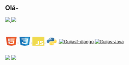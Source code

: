 ## Olá-
<div>
  <a href="" />
  <img height="180em" src="https://github-readme-stats.vercel.app/api?username=Guijasf&show_icons=true&theme=tokyonight&include_all_commits=true"/>
  <img height="180em" src="https://github-readme-stats.vercel.app/api/top-langs/?username=Guijasf&layout=compact&langs_count=50&theme=tokyonight"/>
</div>

##

<div style="display: inline_block"><br>
  <img align="center" alt="Guijasf-HTML" height="30" width="40" src="https://raw.githubusercontent.com/devicons/devicon/master/icons/html5/html5-original.svg">
  <img align="center" alt="Guijasf-CSS" height="30" width="40" src="https://raw.githubusercontent.com/devicons/devicon/master/icons/css3/css3-original.svg">
  <img align="center" alt="Guijasf-Js" height="30" width="40" src="https://raw.githubusercontent.com/devicons/devicon/master/icons/javascript/javascript-plain.svg">
  <img align="center" alt="Guijasf-Python" height="30" width="40" src="https://raw.githubusercontent.com/devicons/devicon/master/icons/python/python-original.svg">
  <img align="center" alt="Guijasf-django" height="30" width="40" src="https://cdn.jsdelivr.net/gh/devicons/devicon@latest/icons/django/django-plain.svg">
  <img align="center" alt="Guijas-Java" height="40" width="50" src="https://cdn.jsdelivr.net/gh/devicons/devicon@latest/icons/java/java-original-wordmark.svg">
</div>

##

<div> 
  <a href="https://www.instagram.com/guijas_f" target="_blank"><img src="https://img.shields.io/badge/-Instagram-%23E4405F?style=for-the-badge&logo=instagram&logoColor=white" target="_blank"></a>
  <a href="https://www.linkedin.com/in/guilherme-familiar-b92372344/" target="_blank"><img src="https://img.shields.io/badge/-LinkedIn-%230077B5?style=for-the-badge&logo=linkedin&logoColor=white" target="_blank"></a> 
</div>
